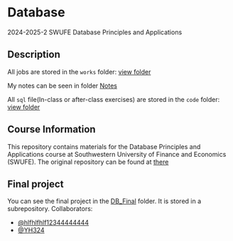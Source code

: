 # Database

2024-2025-2 SWUFE Database Principles and Applications

## Description

All jobs are stored in the `works` folder: [view folder](works)

My notes can be seen in folder [Notes](Notes)

All `sql` file(In-class or after-class exercises) are stored in the `code` folder: [view folder](code)

## Course Information

This repository contains materials for the Database Principles and Applications course at Southwestern University of Finance and Economics (SWUFE). The original repository can be found at [there](https://github.com/ChenZhongPu/db-swufe.git)

## Final project

You can see the final project in the [DB_Final](DB_Final) folder. It is stored in a subrepository.
Collaborators:

- [@hlfhlfhlf12344444444](https://github.com/hlfhlfhlf12344444444)
- [@YH324](https://github.com/YH324)
